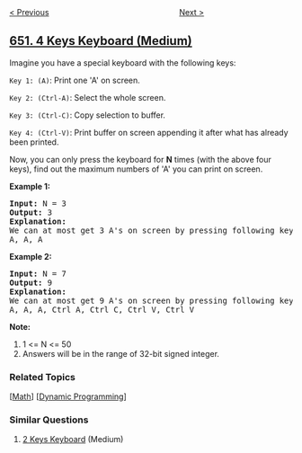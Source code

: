 <!--|This file generated by command(leetcode description); DO NOT EDIT.    |-->
<!--+----------------------------------------------------------------------+-->
<!--|@author    awesee <openset.wang@gmail.com>                           |-->
<!--|@link      https://github.com/awesee                                 |-->
<!--|@home      https://github.com/awesee/leetcode                        |-->
<!--+----------------------------------------------------------------------+-->

[< Previous](../2-keys-keyboard "2 Keys Keyboard")
　　　　　　　　　　　　　　　　
[Next >](../find-duplicate-subtrees "Find Duplicate Subtrees")

## [651. 4 Keys Keyboard (Medium)](https://leetcode.com/problems/4-keys-keyboard "4键键盘")

<p>Imagine you have a special keyboard with the following keys: </p>
<p><code>Key 1: (A)</code>:  Print one 'A' on screen.</p>
<p><code>Key 2: (Ctrl-A)</code>: Select the whole screen.</p>
<p><code>Key 3: (Ctrl-C)</code>: Copy selection to buffer.</p>
<p><code>Key 4: (Ctrl-V)</code>: Print buffer on screen appending it after what has already been printed. </p>



<p>Now, you can only press the keyboard for <b>N</b> times (with the above four keys), find out the maximum numbers of 'A' you can print on screen.</p>


<p><b>Example 1:</b><br />
<pre><b>Input:</b> N = 3
<b>Output:</b> 3
<b>Explanation:</b> 
We can at most get 3 A's on screen by pressing following key sequence:
A, A, A
</pre>
</p>

<p><b>Example 2:</b><br />
<pre><b>Input:</b> N = 7
<b>Output:</b> 9
<b>Explanation:</b> 
We can at most get 9 A's on screen by pressing following key sequence:
A, A, A, Ctrl A, Ctrl C, Ctrl V, Ctrl V
</pre>
</p>

<p><b>Note:</b><br>
<ol>
<li>1 <= N <= 50 </li>
<li>Answers will be in the range of 32-bit signed integer.</li>
</ol>
</p>

### Related Topics
  [[Math](../../tag/math/README.md)]
  [[Dynamic Programming](../../tag/dynamic-programming/README.md)]

### Similar Questions
  1. [2 Keys Keyboard](../2-keys-keyboard) (Medium)
